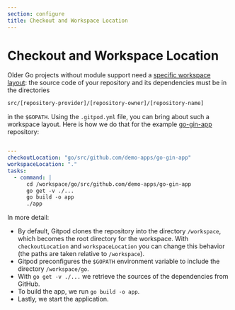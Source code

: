 ```yaml
---
section: configure
title: Checkout and Workspace Location
---
```


<script context="module">
  export const prerender = true;
</script>

# Checkout and Workspace Location

Older Go projects without module support need a <a href="https://golang.org/doc/code.html#Organization" target="_blank">specific workspace layout</a>:
the source code of your repository and its dependencies must be in the directories

```sh
src/[repository-provider]/[repository-owner]/[repository-name]
```

in the `$GOPATH`. Using the `.gitpod.yml` file, you can bring about such a workspace layout. Here is
how we do that for the example <a href="https://github.com/gitpod-io/definitely-gp/blob/master/go-gin-app/.gitpod.yml" target="_blank">go-gin-app</a> repository:

```yaml

---
checkoutLocation: "go/src/github.com/demo-apps/go-gin-app"
workspaceLocation: "."
tasks:
  - command: |
      cd /workspace/go/src/github.com/demo-apps/go-gin-app
      go get -v ./...
      go build -o app
      ./app
```

In more detail:

- By default, Gitpod clones the repository into the directory `/workspace`, which becomes the
  root directory for the workspace. With `checkoutLocation` and `workspaceLocation` you can
  change this behavior (the paths are taken relative to `/workspace`).
- Gitpod preconfigures the `$GOPATH` environment variable to include the directory `/workspace/go`.
- With `go get -v ./...` we retrieve the sources of the dependencies from GitHub.
- To build the app, we run `go build -o app`.
- Lastly, we start the application.
